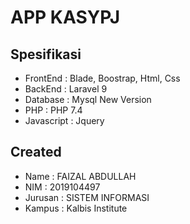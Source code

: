 # APP KASYPJ

## Spesifikasi 

- FrontEnd    : Blade, Boostrap, Html, Css
- BackEnd     : Laravel 9
- Database    : Mysql New Version
- PHP         : PHP 7.4
- Javascript  : Jquery


## Created

- Name    : FAIZAL ABDULLAH
- NIM     : 2019104497
- Jurusan : SISTEM INFORMASI
- Kampus  : Kalbis Institute